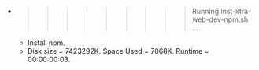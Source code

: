 * >>>>>>>>> Running inst-xtra-web-dev-npm.sh ...
  * Install npm.
  * Disk size = 7423292K. Space Used = 7068K. Runtime = 00:00:00:03.

